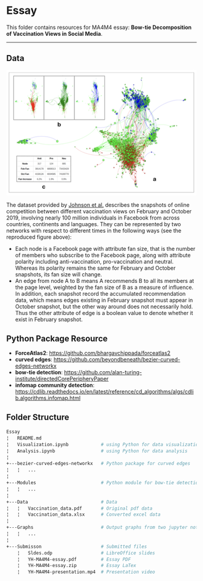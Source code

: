 # Essay
This folder contains resources for MA4M4 essay: **Bow-tie Decomposition of Vaccination Views in Social Media**. 

---

## Data
<img src="Graphs/Data.jpg" alt="Data" style="width:600px;"/>

The dataset provided by [Johnson et al.](https://www.nature.com/articles/s41586-020-2281-1) describes the snapshots of online competition between different vaccination views on February and October 2019, involving nearly 100 million individuals in Facebook from across countries, continents and languages. They can be represented by two networks with respect to different times in the following ways (see the reproduced figure above):

- Each node is a Facebook page with attribute fan size, that is the number of members who subscribe to the Facebook page, along with attribute polarity including anti-vaccination, pro-vaccination and neutral. Whereas its polarity remains the same for February and October snapshots, its fan size will change.
- An edge from node A to B means A recommends B to all its members at the page level, weighted by the fan size of B as a measure of influence. In addition, each snapshot record the accumulated recommendation data, which means edges existing in February snapshot must appear in October snapshot, but the other way around does not necessarily hold. Thus the other attribute of edge is a boolean value to denote whether it exist in February snapshot. 
&nbsp;

## Python Package Resource

- **ForceAtlas2**: https://github.com/bhargavchippada/forceatlas2
- **curved edges**: https://github.com/beyondbeneath/bezier-curved-edges-networkx
- **bow-tie detection**: https://github.com/alan-turing-institute/directedCorePeripheryPaper
- **infomap community detection**: https://cdlib.readthedocs.io/en/latest/reference/cd_algorithms/algs/cdlib.algorithms.infomap.html
&nbsp;

## Folder Structure 

```bash
Essay
¦   README.md   
¦   Visualization.ipynb            # using Python for data visualization
¦   Analysis.ipynb                 # using Python for data analysis
¦   
+---bezier-curved-edges-networkx   # Python package for curved edges
¦   ¦   ...
¦
+---Modules                        # Python module for bow-tie detection
¦   ¦   ...
¦
+---Data                           # Data
¦   ¦   Vaccination_data.pdf       # Original pdf data
¦   ¦   Vaccination_data.xlsx      # Converted excel data
¦
+---Graphs                         # Output graphs from two jupyter notebooks
¦   ¦   ...
¦
+---Submisson                      # Submitted files
    ¦   Sldes.odp                  # LibreOffice slides
    ¦   YH-MA4M4-essay.pdf         # Essay PDF
    ¦   YH-MA4M4-essay.zip         # Essay LaTex
    ¦   YH-MA4M4-presentation.mp4  # Presentation video
```